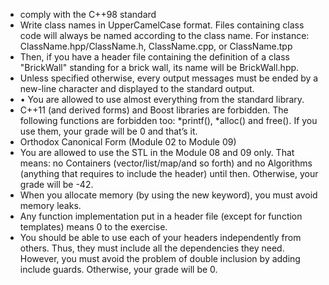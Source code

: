 - comply with the C++98 standard
- Write class names in UpperCamelCase format. Files containing class code will always be named according to the class name. For instance: ClassName.hpp\/ClassName.h, ClassName.cpp, or ClassName.tpp
- Then, if you have a header file containing the definition of a class "BrickWall" standing for a brick wall, its name will be BrickWall.hpp.
- Unless specified otherwise, every output messages must be ended by a new-line character and displayed to the standard output.
- • You are allowed to use almost everything from the standard library.
- C++11 (and derived forms) and Boost libraries are forbidden. The following functions are forbidden too: \*printf(), \*alloc() and free(). If you use them, your grade will be 0 and that’s it.
- Orthodox Canonical Form (Module 02 to Module 09)
- You are allowed to use the STL in the Module 08 and 09 only. That means: no Containers (vector/list/map/and so forth) and no Algorithms (anything that requires to include the header) until then. Otherwise, your grade will be -42.
- When you allocate memory (by using the new keyword), you must avoid memory leaks.
- Any function implementation put in a header file (except for function templates) means 0 to the exercise.
- You should be able to use each of your headers independently from others. Thus, they must include all the dependencies they need. However, you must avoid the problem of double inclusion by adding include guards. Otherwise, your grade will be 0.